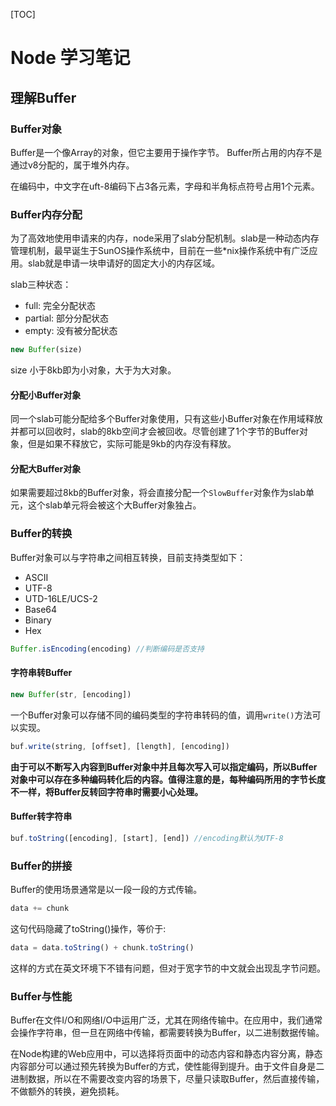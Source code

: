 [TOC]
# Node 学习笔记

## 理解Buffer

### Buffer对象

Buffer是一个像Array的对象，但它主要用于操作字节。
Buffer所占用的内存不是通过v8分配的，属于堆外内存。

在编码中，中文字在uft-8编码下占3各元素，字母和半角标点符号占用1个元素。

### Buffer内存分配

为了高效地使用申请来的内存，node采用了slab分配机制。slab是一种动态内存管理机制，最早诞生于SunOS操作系统中，目前在一些*nix操作系统中有广泛应用。slab就是申请一块申请好的固定大小的内存区域。

slab三种状态：

* full: 完全分配状态
* partial: 部分分配状态
* empty: 没有被分配状态

```js
new Buffer(size)
```

size 小于8kb即为小对象，大于为大对象。

#### 分配小Buffer对象

同一个slab可能分配给多个Buffer对象使用，只有这些小Buffer对象在作用域释放并都可以回收时，slab的8kb空间才会被回收。尽管创建了1个字节的Buffer对象，但是如果不释放它，实际可能是9kb的内存没有释放。

#### 分配大Buffer对象

如果需要超过8kb的Buffer对象，将会直接分配一个`SlowBuffer`对象作为slab单元，这个slab单元将会被这个大Buffer对象独占。

### Buffer的转换

Buffer对象可以与字符串之间相互转换，目前支持类型如下：

* ASCII
* UTF-8
* UTD-16LE/UCS-2
* Base64
* Binary
* Hex

```js
Buffer.isEncoding(encoding) //判断编码是否支持
```

#### 字符串转Buffer

```js
new Buffer(str, [encoding])
```

一个Buffer对象可以存储不同的编码类型的字符串转码的值，调用`write()`方法可以实现。

```js
buf.write(string, [offset], [length], [encoding])
```

**由于可以不断写入内容到Buffer对象中并且每次写入可以指定编码，所以Buffer对象中可以存在多种编码转化后的内容。值得注意的是，每种编码所用的字节长度不一样，将Buffer反转回字符串时需要小心处理。**

#### Buffer转字符串

```js
buf.toString([encoding], [start], [end]) //encoding默认为UTF-8
```

### Buffer的拼接

Buffer的使用场景通常是以一段一段的方式传输。

```js
data += chunk
```
这句代码隐藏了toString()操作，等价于:

```js
data = data.toString() + chunk.toString()
```

这样的方式在英文环境下不错有问题，但对于宽字节的中文就会出现乱字节问题。

### Buffer与性能

Buffer在文件I/O和网络I/O中运用广泛，尤其在网络传输中。在应用中，我们通常会操作字符串，但一旦在网络中传输，都需要转换为Buffer，以二进制数据传输。

在Node构建的Web应用中，可以选择将页面中的动态内容和静态内容分离，静态内容部分可以通过预先转换为Buffer的方式，使性能得到提升。由于文件自身是二进制数据，所以在不需要改变内容的场景下，尽量只读取Buffer，然后直接传输，不做额外的转换，避免损耗。
